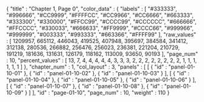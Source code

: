 {
  "title" : "Chapter 1, Page 0",
  "color_data" : {
    "labels" : [
      "#333333",
      "#996666",
      "#CC9999",
      "#FFFFCC",
      "#CC9966",
      "#CC6666",
      "#663333",
      "#333300",
      "#330000",
      "#FFCC99",
      "#CCCC99",
      "#CCCCCC",
      "#666666",
      "#FFCCCC",
      "#330033",
      "#666633",
      "#FF9999",
      "#CCCC66",
      "#999966",
      "#999999",
      "#003333",
      "#993333",
      "#663366",
      "#FFFF99"
    ],
    "raw_values" : [
      1209957,
      665112,
      446043,
      419525,
      407948,
      395697,
      384584,
      341412,
      312138,
      280536,
      266882,
      256476,
      256023,
      236381,
      221204,
      210729,
      191219,
      181636,
      131631,
      126179,
      118162,
      113009,
      93650,
      90193
    ],
    "page_num" : 10,
    "percent_values" : [
      13,
      7,
      4,
      4,
      4,
      4,
      4,
      3,
      3,
      3,
      2,
      2,
      2,
      2,
      2,
      2,
      2,
      2,
      1,
      1,
      1,
      1,
      1,
      1
    ]
  },
  "chapter_num" : 1,
  "col_layout" : 3,
  "panels" : [
    [
      {
        "id" : "panel-01-10-01"
      },
      {
        "id" : "panel-01-10-02"
      },
      {
        "id" : "panel-01-10-03"
      }
    ],
    [
      {
        "id" : "panel-01-10-04"
      },
      {
        "id" : "panel-01-10-05"
      },
      {
        "id" : "panel-01-10-06"
      }
    ],
    [
      {
        "id" : "panel-01-10-07"
      },
      {
        "id" : "panel-01-10-08"
      },
      {
        "id" : "panel-01-10-09"
      }
    ]
  ],
  "id" : "page-01-10",
  "page_num" : 10,
  "weight" : 110
}
